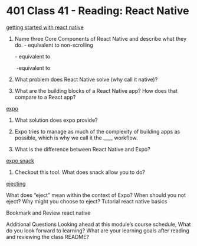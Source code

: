# 401 Class 41 - Reading: React Native

[getting started with react native](https://facebook.github.io/react-native/docs/getting-started)

1. Name three Core Components of React Native and describe what they do.
<View> - equivalent to non-scrolling <div>
<Text> - equivalent to <p>
<Image> -equivalent to <img>

2. What problem does React Native solve (why call it native)?


3. What are the building blocks of a React Native app? How does that compare to a React app?


[expo](https://expo.io/)

1. What solution does expo provide?


2. Expo tries to manage as much of the complexity of building apps as possible, which is why we call it the ____ workflow.


3. What is the difference between React Native and Expo?


[expo snack](https://snack.expo.io/)

1. Checkout this tool. What does snack allow you to do?


[ejecting]()

What does “eject” mean within the context of Expo?
When should you not eject?
Why might you choose to eject?
Tutorial
react native basics

Bookmark and Review
react native

Additional Questions
Looking ahead at this module’s course schedule, What do you look forward to learning?
What are your learning goals after reading and reviewing the class README?
